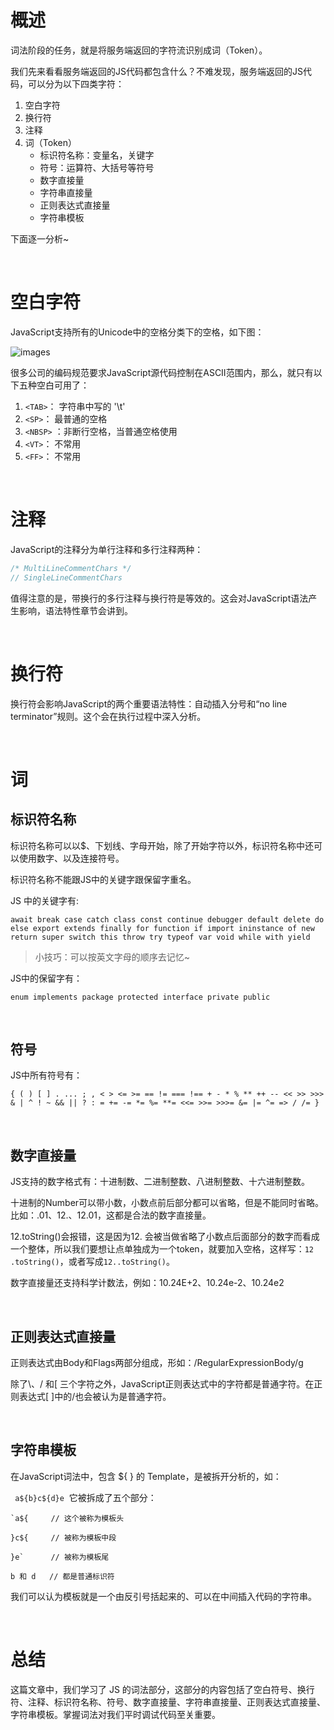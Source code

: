 # 概述

词法阶段的任务，就是将服务端返回的字符流识别成词（Token）。

我们先来看看服务端返回的JS代码都包含什么？不难发现，服务端返回的JS代码，可以分为以下四类字符：

1. 空白字符
2. 换行符
3. 注释
4. 词（Token）
    - 标识符名称：变量名，关键字
    - 符号：运算符、大括号等符号
    - 数字直接量
    - 字符串直接量
    - 正则表达式直接量
    - 字符串模板


下面逐一分析~

<br/>

# 空白字符

JavaScript支持所有的Unicode中的空格分类下的空格，如下图：

![images](https://github.com/jiangxia/FE-Knowledge/raw/master/images/1.png)

很多公司的编码规范要求JavaScript源代码控制在ASCII范围内，那么，就只有以下五种空白可用了：

1. `<TAB>`： 字符串中写的 '\t'
2. `<SP>`： 最普通的空格
3. `<NBSP>` ：非断行空格，当普通空格使用
4. `<VT>`： 不常用
5. `<FF>`： 不常用

<br/>

# 注释

JavaScript的注释分为单行注释和多行注释两种：

```js
/* MultiLineCommentChars */
// SingleLineCommentChars
```

值得注意的是，带换行的多行注释与换行符是等效的。这会对JavaScript语法产生影响，语法特性章节会讲到。

<br/>

# 换行符

换行符会影响JavaScript的两个重要语法特性：自动插入分号和“no line terminator”规则。这个会在执行过程中深入分析。

<br/>

# 词

## 标识符名称

标识符名称可以以$、下划线、字母开始，除了开始字符以外，标识符名称中还可以使用数字、以及连接符号。

标识符名称不能跟JS中的关键字跟保留字重名。

JS 中的关键字有:

```
await break case catch class const continue debugger default delete do else export extends finally for function if import ininstance of new return super switch this throw try typeof var void while with yield
```

> 小技巧：可以按英文字母的顺序去记忆~

JS中的保留字有：

```
enum implements package protected interface private public
```

<br/>

## 符号

JS中所有符号有：

```
{ ( ) [ ] . ... ; , < > <= >= == != === !== + - * % ** ++ -- << >> >>> & | ^ ! ~ && || ? : = += -= *= %= **= <<= >>= >>>= &= |= ^= => / /= }
```

<br/>

## 数字直接量

JS支持的数字格式有：十进制数、二进制整数、八进制整数、十六进制整数。

十进制的Number可以带小数，小数点前后部分都可以省略，但是不能同时省略。比如：.01、12.、12.01，这都是合法的数字直接量。

12.toString()会报错，这是因为12. 会被当做省略了小数点后面部分的数字而看成一个整体，所以我们要想让点单独成为一个token，就要加入空格，这样写：`12 .toString()`，或者写成`12..toString()`。

数字直接量还支持科学计数法，例如：10.24E+2、10.24e-2、10.24e2

<br/>

## 正则表达式直接量

正则表达式由Body和Flags两部分组成，形如：/RegularExpressionBody/g

除了\、/ 和[ 三个字符之外，JavaScript正则表达式中的字符都是普通字符。在正则表达式[ ]中的/也会被认为是普通字符。

<br/>

## 字符串模板

在JavaScript词法中，包含 ${ } 的 Template，是被拆开分析的，如：

` a${b}c${d}e`
​
它被拆成了五个部分：

```
`a${     // 这个被称为模板头

}c${     // 被称为模板中段

}e`      // 被称为模板尾

b 和 d   // 都是普通标识符
```

我们可以认为模板就是一个由反引号括起来的、可以在中间插入代码的字符串。

<br/>

# 总结

这篇文章中，我们学习了 JS 的词法部分，这部分的内容包括了空白符号、换行符、注释、标识符名称、符号、数字直接量、字符串直接量、正则表达式直接量、字符串模板。掌握词法对我们平时调试代码至关重要。

